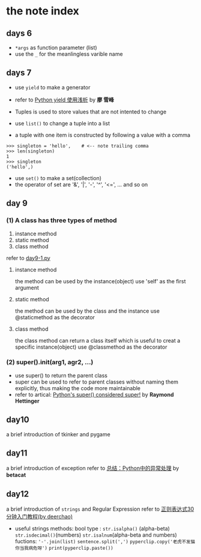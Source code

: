 # the note index

## days 6 

- `*args` as function parameter (list)
- use the `_` for the meanlingless varible name 

## days 7

- use `yield` to make a generator
- refer to [Python yield 使用浅析](https://www.ibm.com/developerworks/cn/opensource/os-cn-python-yield/)  by __廖 雪峰__ 

- Tuples is used to store values that are not intented to change
- use `list()` to change a tuple into a list
- a tuple with one item is constructed by following a value with a comma 

```
>>> singleton = 'hello',    # <-- note trailing comma
>>> len(singleton)
1
>>> singleton
('hello',)
```

- use `set()` to make a set(collection)
- the operator of set are '&', '|', '-', '^', '<=', ... and so on


## day 9

### (1) A class has three types of method

1. instance method
2. static method
3. class method

refer to [day9-1.py](./day9/day9-1.py)

1. instance method

	the method can be used by the instance(object)
	use 'self' as the first argument 

2. static method

	the method can be used by the class and the instance
	use @staticmethod as the decorator

3. class method

	the class method can return a class itself
	which is useful to creat a specific instance(object)
	use @classmethod as the decorator

### (2) super().__init__(arg1, agr2, ...)

- use super() to return the parent class
- super can be used to refer to parent classes without naming them explicitly, thus making the code more maintainable
- refer to artical: [Python's super() considered super!](https://rhettinger.wordpress.com/2011/05/26/super-considered-super/) by __Raymond Hettinger__


## day10

a brief introduction of tkinker and pygame


## day11

a brief introduction of exception
refer to [总结：Python中的异常处理](./day11/refer/总结：Python中的异常处理.md) by __betacat__

## day12

a brief introduction of `strings` and Regular Expression
refer to [正则表达式30分钟入门教程(by deerchao)](https://deerchao.net/tutorials/regex/regex.htm)

- useful strings methods:
  bool type : `str.isalpha()` (alpha-beta)  `str.isdecimal()`(numbers)  `str.isalnum`(alpha-beta and numbers)
  fuctions: `'-'.join(list)`  `sentence.split(',')` `pyperclip.copy('老虎不发猫你当我病危呀')`  `print(pyperclip.paste())`
